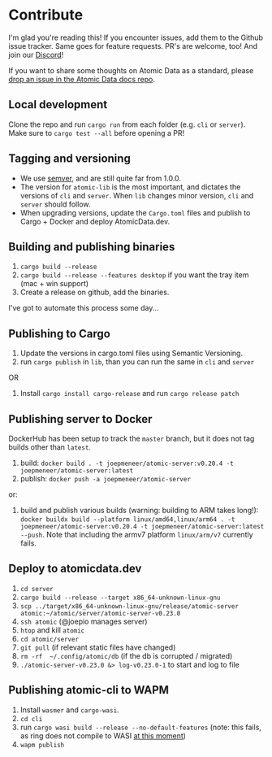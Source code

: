# Contribute

I'm glad you're reading this!
If you encounter issues, add them to the Github issue tracker.
Same goes for feature requests.
PR's are welcome, too!
And join our [Discord](https://discord.gg/a72Rv2P)!

If you want to share some thoughts on Atomic Data as a standard, please [drop an issue in the Atomic Data docs repo](https://github.com/ontola/atomic-data/issues).

## Local development

Clone the repo and run `cargo run` from each folder (e.g. `cli` or `server`).
Make sure to `cargo test --all` before opening a PR!

## Tagging and versioning

- We use [semver](https://semver.org/), and are still quite far from 1.0.0.
- The version for `atomic-lib` is the most important, and dictates the versions of `cli` and `server`. When `lib` changes minor version, `cli` and `server` should follow.
- When upgrading versions, update the `Cargo.toml` files and publish to Cargo + Docker and deploy AtomicData.dev.

## Building and publishing binaries

1. `cargo build --release`
1. `cargo build --release --features desktop` if you want the tray item (mac + win support)
1. Create a release on github, add the binaries.

I've got to automate this process some day...

## Publishing to Cargo

1. Update the versions in cargo.toml files using Semantic Versioning.
1. run `cargo publish` in `lib`, than you can run the same in `cli` and `server`

OR

1. Install `cargo install cargo-release` and run `cargo release patch`

## Publishing server to Docker

DockerHub has been setup to track the `master` branch, but it does not tag builds other than `latest`.

1. build: `docker build . -t joepmeneer/atomic-server:v0.20.4 -t joepmeneer/atomic-server:latest`
1. publish: `docker push -a joepmeneer/atomic-server`

or:

1. build and publish various builds (warning: building to ARM takes long!): `docker buildx build --platform linux/amd64,linux/arm64 . -t joepmeneer/atomic-server:v0.20.4 -t joepmeneer/atomic-server:latest --push`. Note that including the armv7 platform `linux/arm/v7` currently fails.

## Deploy to atomicdata.dev

1. `cd server`
1. `cargo build --release --target x86_64-unknown-linux-gnu`
1. `scp ../target/x86_64-unknown-linux-gnu/release/atomic-server atomic:~/atomic/server/atomic-server-v0.23.0`
1. `ssh atomic` (@joepio manages server)
1. `htop` and kill `atomic`
1. `cd atomic/server`
1. `git pull` (if relevant static files have changed)
1. `rm -rf  ~/.config/atomic/db` (if the db is corrupted / migrated)
1. `./atomic-server-v0.23.0 &> log-v0.23.0-1` to start and log to file

## Publishing atomic-cli to WAPM

1. Install `wasmer` and `cargo-wasi`.
1. `cd cli`
1. run `cargo wasi build --release --no-default-features` (note: this fails, as ring does not compile to WASI [at this moment](https://github.com/briansmith/ring/issues/1043))
1. `wapm publish`
